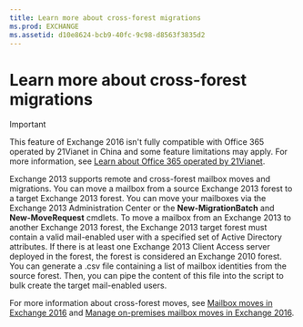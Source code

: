 ```yaml
---
title: Learn more about cross-forest migrations
ms.prod: EXCHANGE
ms.assetid: d10e8624-bcb9-40fc-9c98-d8563f3835d2
---
```



# Learn more about cross-forest migrations

> [!IMPORTANT]
> This feature of Exchange 2016 isn't fully compatible with Office 365 operated by 21Vianet in China and some feature limitations may apply. For more information, see  [Learn about Office 365 operated by 21Vianet](https://go.microsoft.com/fwlink/?LinkId=313640). 
  
    
    

Exchange 2013 supports remote and cross-forest mailbox moves and migrations. You can move a mailbox from a source Exchange 2013 forest to a target Exchange 2013 forest. You can move your mailboxes via the Exchange 2013 Administration Center or the **New-MigrationBatch** and **New-MoveRequest** cmdlets. To move a mailbox from an Exchange 2013 to another Exchange 2013 forest, the Exchange 2013 target forest must contain a valid mail-enabled user with a specified set of Active Directory attributes. If there is at least one Exchange 2013 Client Access server deployed in the forest, the forest is considered an Exchange 2010 forest.
You can generate a .csv file containing a list of mailbox identities from the source forest. Then, you can pipe the content of this file into the script to bulk create the target mail-enabled users.
  
    
    

For more information about cross-forest moves, see  [Mailbox moves in Exchange 2016](mailbox-moves-in-exchange-2016.md) and [Manage on-premises mailbox moves in Exchange 2016](manage-on-premises-mailbox-moves-in-exchange-2016.md).
